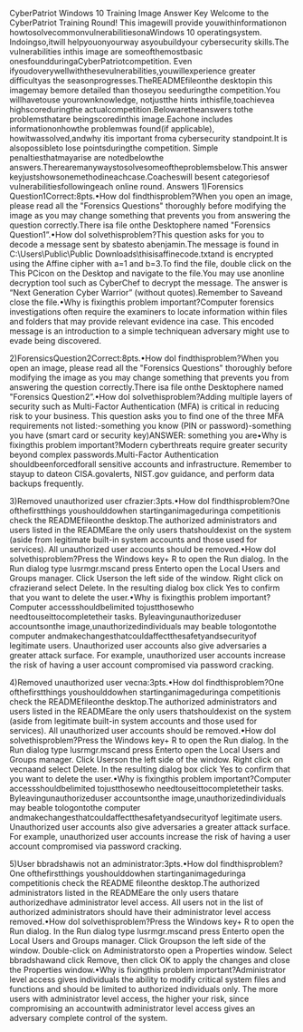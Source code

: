 
CyberPatriot Windows 10 Training Image Answer Key Welcome to the CyberPatriot Training Round! This imagewill provide youwithinformationon howtosolvecommonvulnerabilitiesonaWindows 10 operatingsystem. Indoingso,itwill helpyouonyourway asyoubuildyour cybersecurity skills.The vulnerabilities inthis image are someofthemostbasic onesfoundduringaCyberPatriotcompetition. Even ifyoudoverywellwiththesevulnerabilities,youwillexperience greater difficultyas the seasonprogresses.TheREADMEfileonthe desktopin this imagemay bemore detailed than thoseyou seeduringthe competition.You willhavetouse yourownknowledge, notjustthe hints inthisfile,toachievea highscoreduringthe actualcompetition.Belowaretheanswers tothe problemsthatare beingscoredinthis image.Eachone includes informationonhowthe problemwas found(if applicable), howitwassolved,andwhy itis important froma cybersecurity standpoint.It is alsopossibleto lose pointsduringthe competition. Simple penaltiesthatmayarise are notedbelowthe answers.Therearemanywaystosolvesomeoftheproblemsbelow.This answer keyjustshowsonemethodineachcase.Coacheswill besent categoriesof vulnerabilitiesfollowingeach online round.
Answers
1)Forensics Question1Correct:8pts.•How doI findthisproblem?When you open an image, please read all the "Forensics Questions" thoroughly before modifying the image as you may change something that prevents you from answering the question correctly.There isa file onthe Desktophere named "Forensics Question1”.•How doI solvethisproblem?This question asks for you to decode a message sent by sbatesto abenjamin.The message is found in C:\Users\Public\Public Downloads\thisisaffinecode.txtand is encrypted using the Affine cipher with a=1 and b=3.To find the file, double click on the This PCicon on the Desktop and navigate to the file.You may use anonline decryption tool such as CyberChef to decrypt the message.  The answer is “Next Generation Cyber Warrior” (without quotes).Remember to Saveand close the file.•Why is fixingthis problem important?Computer forensics investigations often require the examiners to locate information within files and folders that may provide relevant evidence ina case.  This encoded message is an introduction to a simple techniquean adversary might use to evade being discovered.

2)ForensicsQuestion2Correct:8pts.•How doI findthisproblem?When you open an image, please read all the "Forensics Questions" thoroughly before modifying the image as you may change something that prevents you from answering the question correctly.There isa file onthe Desktophere named "Forensics Question2”.•How doI solvethisproblem?Adding multiple layers of security such as Multi-Factor Authentication (MFA) is critical in reducing risk to your business. This question asks you to find one of the three MFA requirements not listed:-something you know (PIN or password)-something you have (smart card or security key)ANSWER: something you are•Why is fixingthis problem important?Modern cyberthreats require greater security beyond complex passwords.Multi-Factor Authentication shouldbeenforcedforall sensitive accounts and infrastructure. Remember to stayup to dateon CISA.govalerts, NIST.gov guidance, and perform data backups frequently.

3)Removed unauthorized user cfrazier:3pts.•How doI findthisproblem?One ofthefirstthings youshoulddowhen startinganimageduringa competitionis check the READMEfileonthe desktop.The authorized administrators and users listed in the READMEare the only users thatshouldexist on the system (aside from legitimate built-in system accounts and those used for services). All unauthorized user accounts should be removed.•How doI solvethisproblem?Press the Windows key+ R to open the Run dialog. In the Run dialog type lusrmgr.mscand press Enterto open the Local Users and Groups manager. Click Userson the left side of the window. Right click on cfrazierand select Delete. In the resulting dialog box click Yes to confirm that you want to delete the user.•Why is fixingthis problem important?Computer accessshouldbelimited tojustthosewho needtouseittocompletetheir tasks. Byleavingunauthorizeduser accountsonthe image,unauthorizedindividuals may beable tologontothe computer andmakechangesthatcouldaffectthesafetyandsecurityof legitimate users. Unauthorized user accounts also give adversaries a greater attack surface. For example, unauthorized user accounts increase the risk of having a user account compromised via password cracking.

4)Removed unauthorized user vecna:3pts.•How doI findthisproblem?One ofthefirstthings youshoulddowhen startinganimageduringa competitionis check the READMEfileonthe desktop.The authorized administrators and users listed in the READMEare the only users thatshouldexist on the system (aside from legitimate built-in system accounts and those used for services). All unauthorized user accounts should be removed.•How doI solvethisproblem?Press the Windows key+ R to open the Run dialog. In the Run dialog type lusrmgr.mscand press Enterto open the Local Users and Groups manager. Click Userson the left side of the window. Right click on vecnaand select Delete. In the resulting dialog box click Yes to confirm that you want to delete the user.•Why is fixingthis problem important?Computer accessshouldbelimited tojustthosewho needtouseittocompletetheir tasks. Byleavingunauthorizeduser accountsonthe image,unauthorizedindividuals may beable tologontothe computer andmakechangesthatcouldaffectthesafetyandsecurityof legitimate users. Unauthorized user accounts also give adversaries a greater attack surface. For example, unauthorized user accounts increase the risk of having a user account compromised via password cracking.

5)User bbradshawis not an administrator:3pts.•How doI findthisproblem?One ofthefirstthings youshoulddowhen startinganimageduringa competitionis check the README fileonthe desktop.The authorized administrators listed in the READMEare the only users thatare authorizedhave administrator level access. All users not in the list of authorized administrators should have their administrator level access removed.•How doI solvethisproblem?Press the Windows key+ R to open the Run dialog. In the Run dialog type lusrmgr.mscand press Enterto open the Local Users and Groups manager. Click Groupson the left side of the window. Double-click on Administratorsto open a Properties window. Select bbradshawand click Remove, then click OK to apply the changes and close the Properties window.•Why is fixingthis problem important?Administrator level access gives individuals the ability to modify critical system files and functions and should be limited to authorized individuals only. The more users with administrator level access, the higher your risk, since compromising an accountwith administrator level access gives an adversary complete control of the system.